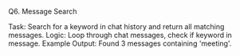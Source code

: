 Q6. Message Search

Task: Search for a keyword in chat history and return all matching messages.
Logic: Loop through chat messages, check if keyword in message.
Example Output: Found 3 messages containing 'meeting'.